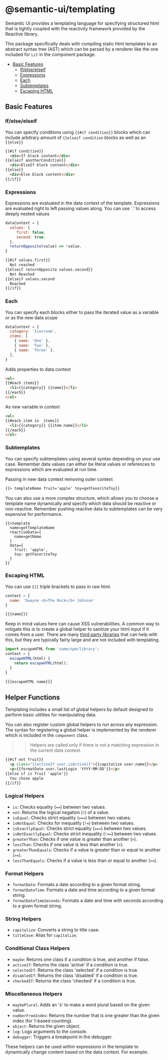 # @semantic-ui/templating

Semantic UI provides a templating language for specifying structured html that is tightly coupled with the reactivity framework provided by the Reactive library.

This package specifically deals with compiling static html templates to an abstract syntax tree (AST) which can be parsed by a renderer like the one included for `Lit` in the component package.

<!-- TOC start  -->

- [Basic Features](#basic-features)
   * [If/else/elseif ](#ifelseelseif)
   * [Expressions](#expressions)
   * [Each](#each)
   * [Subtemplates](#subtemplates)
   * [Escaping HTML](#escaping-html)

<!-- TOC end -->

## Basic Features

### If/else/elseif 

You can specify conditions using `{{#if condition}}` blocks which can include arbitrary amount of ``{{elseif condition`` blocks as well as an `{{else}}`

```html
{{#if condition}}
  <div>If block content</div>
{{elseif anotherCondition}}
  <div>ElseIf block content</div>
{{else}}
  <div>Else block content</div>
{{/if}}
```

### Expressions

Expressions are evaluated in the data context of the template. Expressions are evaluated right to left passing values along. You can use `.' to access deeply nested values

```javascript
dataContext = {
  values: {
     first: false,
     second: true,
  },
  returnOpposite(value) => !value,
}
```

```html
{{#if values.first}}
  Not reached
{{elseif returnOpposite values.second}}
  Not Reached
{{elseif values.second
  Reached
{{/if}}
```

### Each

You can specify each blocks either to pass the iterated value as a variable or as the new data scope

```javascript
dataContext = {
  category: 'Icecream',
  items: [
    { name: 'One' },
    { name: 'Two' },
    { name: 'Three' },
  ],
}
```
Adds properties to data context
```html
<ul>
{{#each items}}
  <li>{{category}} {{name}}</li>
{{/each}}
</ul>
```

As new variable in context

```html
<ul>
{{#each item in  items}}
  <li>{{category}} {{item.name}}</li>
{{/each}}
</ul>
```

### Subtemplates

You can specify subtemplates using several syntax depending on your use case. Remember data values can either be literal values or references to expressions which are evaluated at run time.

Passing in new data context removing outer context
```html
{{> templateName fruit='apple' toy=getFavoriteToy}}
```
You can also use a more complex structure, which allows you to choose a template name dynamically and specify which data should be reactive or non-reactive. Remember pushing reactive data to subtemplates can be very expensive for performance.
```
{{>template
  name=getTemplateName
  reactiveData={
    name=getName
  }
  data={
    fruit: 'apple',
    toy: getFavoriteToy
  }
}}
```

### Escaping HTML

You can use `{{{` triple brackets to pass in raw html. 
```javascript
context = {
  name: 'Dwayne <b>The Rock</b> Johnson'
}
```

```html
{{{name}}}
```

Keep in mind values here can cause XSS vulnerabilities. A common way to mitigate this is to create a global helper to sanitize your html input if it comes from a user. There are many [third party libraries](https://github.com/apostrophecms/sanitize-html) that can help with this, but they are typically fairly large and are not included with templating.
```javascript
import escapeHTML from 'some/npm/library';
context = {
  escapeHTML(html) {
    return escapeHTML(html);
  }
}
```

```html
{{{escapeHTML name}}}
```

## Helper Functions

Templating includes a small list of global helpers by default designed to perform basic utilities for manipulating data.

You can also register custom global helpers to run across any expression.  The syntax for registering a global helper is implemented by the renderer which is included in the `component` class.

>> Helpers are called only if there is not a matching expression in the current data context.


```html
{{#if not fruit}}
  <p class="{{activeIf user.isActive}}">{{capitalize user.name}}</p>
  <p>{{formatDate user.lastLogin 'YYYY-MM-DD'}}</p>
{{else if is fruit 'apple'}}
  You chose apple
{{/if}}
```

### Logical Helpers
- `is`: Checks equality (`==`) between two values.
- `not`: Returns the logical negation (`!`) of a value.
- `isEqual`: Checks strict equality (`===`) between two values.
- `isNotEqual`: Checks for inequality (`!=`) between two values.
- `isExactlyEqual`: Checks strict equality (`===`) between two values.
- `isNotExactlyEqual`: Checks strict inequality (`!==`) between two values.
- `greaterThan`: Checks if one value is greater than another (`>`).
- `lessThan`: Checks if one value is less than another (`<`).
- `greaterThanEquals`: Checks if a value is greater than or equal to another (`>=`).
- `lessThanEquals`: Checks if a value is less than or equal to another (`<=`).

### Format Helpers
- `formatDate`: Formats a date according to a given format string.
- `formatDateTime`: Formats a date and time according to a given format string.
- `formatDateTimeSeconds`: Formats a date and time with seconds according to a given format string.

### String Helpers
- `capitalize`: Converts a string to title case.
- `titleCase`: Alias for `capitalize`.

### Conditional Class Helpers
- `maybe`: Returns one class if a condition is true, and another if false.
- `activeIf`: Returns the class 'active' if a condition is true.
- `selectedIf`: Returns the class 'selected' if a condition is true.
- `disabledIf`: Returns the class 'disabled' if a condition is true.
- `checkedIf`: Returns the class 'checked' if a condition is true.

### Miscellaneous Helpers
- `maybePlural`: Adds an 's' to make a word plural based on the given value.
- `numberFromIndex`: Returns the number that is one greater than the given index (for 1-based counting).
- `object`: Returns the given object.
- `log`: Logs arguments to the console.
- `debugger`: Triggers a breakpoint in the debugger.

These helpers can be used within expressions in the template to dynamically change content based on the data context. For example:
